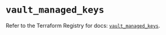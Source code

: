 # `vault_managed_keys`

Refer to the Terraform Registry for docs: [`vault_managed_keys`](https://registry.terraform.io/providers/hashicorp/vault/4.5.0/docs/resources/managed_keys).
